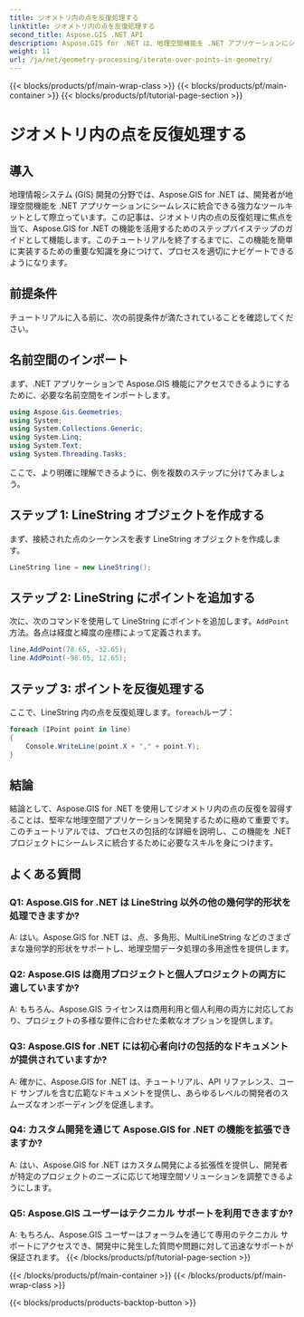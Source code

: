 ```yaml
---
title: ジオメトリ内の点を反復処理する
linktitle: ジオメトリ内の点を反復処理する
second_title: Aspose.GIS .NET API
description: Aspose.GIS for .NET は、地理空間機能を .NET アプリケーションにシームレスに統合するための強力なツールキットです。
weight: 11
url: /ja/net/geometry-processing/iterate-over-points-in-geometry/
---
```


{{< blocks/products/pf/main-wrap-class >}}
{{< blocks/products/pf/main-container >}}
{{< blocks/products/pf/tutorial-page-section >}}

# ジオメトリ内の点を反復処理する

## 導入

地理情報システム (GIS) 開発の分野では、Aspose.GIS for .NET は、開発者が地理空間機能を .NET アプリケーションにシームレスに統合できる強力なツールキットとして際立っています。この記事は、ジオメトリ内の点の反復処理に焦点を当て、Aspose.GIS for .NET の機能を活用するためのステップバイステップのガイドとして機能します。このチュートリアルを終了するまでに、この機能を簡単に実装するための重要な知識を身につけて、プロセスを適切にナビゲートできるようになります。

## 前提条件

チュートリアルに入る前に、次の前提条件が満たされていることを確認してください。

## 名前空間のインポート

まず、.NET アプリケーションで Aspose.GIS 機能にアクセスできるようにするために、必要な名前空間をインポートします。

```csharp
using Aspose.Gis.Geometries;
using System;
using System.Collections.Generic;
using System.Linq;
using System.Text;
using System.Threading.Tasks;
```

ここで、より明確に理解できるように、例を複数のステップに分けてみましょう。

## ステップ 1: LineString オブジェクトを作成する

まず、接続された点のシーケンスを表す LineString オブジェクトを作成します。

```csharp
LineString line = new LineString();
```

## ステップ 2: LineString にポイントを追加する

次に、次のコマンドを使用して LineString にポイントを追加します。`AddPoint`方法。各点は経度と緯度の座標によって定義されます。

```csharp
line.AddPoint(78.65, -32.65);
line.AddPoint(-98.65, 12.65);
```

## ステップ 3: ポイントを反復処理する

ここで、LineString 内の点を反復処理します。`foreach`ループ：

```csharp
foreach (IPoint point in line)
{
    Console.WriteLine(point.X + "," + point.Y);
}
```

## 結論

結論として、Aspose.GIS for .NET を使用してジオメトリ内の点の反復を習得することは、堅牢な地理空間アプリケーションを開発するために極めて重要です。このチュートリアルでは、プロセスの包括的な詳細を説明し、この機能を .NET プロジェクトにシームレスに統合するために必要なスキルを身につけます。

## よくある質問

### Q1: Aspose.GIS for .NET は LineString 以外の他の幾何学的形状を処理できますか?

A: はい。Aspose.GIS for .NET は、点、多角形、MultiLineString などのさまざまな幾何学的形状をサポートし、地理空間データ処理の多用途性を提供します。

### Q2: Aspose.GIS は商用プロジェクトと個人プロジェクトの両方に適していますか?

A: もちろん、Aspose.GIS ライセンスは商用利用と個人利用の両方に対応しており、プロジェクトの多様な要件に合わせた柔軟なオプションを提供します。

### Q3: Aspose.GIS for .NET には初心者向けの包括的なドキュメントが提供されていますか?

A: 確かに、Aspose.GIS for .NET は、チュートリアル、API リファレンス、コード サンプルを含む広範なドキュメントを提供し、あらゆるレベルの開発者のスムーズなオンボーディングを促進します。

### Q4: カスタム開発を通じて Aspose.GIS for .NET の機能を拡張できますか?

A: はい、Aspose.GIS for .NET はカスタム開発による拡張性を提供し、開発者が特定のプロジェクトのニーズに応じて地理空間ソリューションを調整できるようにします。

### Q5: Aspose.GIS ユーザーはテクニカル サポートを利用できますか?

A: もちろん、Aspose.GIS ユーザーはフォーラムを通じて専用のテクニカル サポートにアクセスでき、開発中に発生した質問や問題に対して迅速なサポートが保証されます。
{{< /blocks/products/pf/tutorial-page-section >}}

{{< /blocks/products/pf/main-container >}}
{{< /blocks/products/pf/main-wrap-class >}}

{{< blocks/products/products-backtop-button >}}
